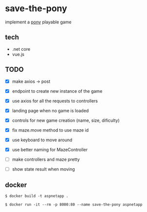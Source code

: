 # save-the-pony

implement a [pony](https://ponychallenge.trustpilot.com/api-docs/index.html) playable game

## tech
* .net core
* vue.js

## TODO
* [x] make axios -> post
* [x] endpoint to create new instance of the game
* [x] use axios for all the requests to controllers
* [x] landing page when no game is loaded
* [x] controls for new game creation (name, size, dificulty)
* [x] fix maze.move method to use maze id
* [x] use keyboard to move around
* [x] use better naming for MazeController
* [ ] make controllers and maze pretty
* [ ] show state result when moving



## docker
```
$ docker build -t aspnetapp .

$ docker run -it --rm -p 8000:80 --name save-the-pony aspnetapp
```
